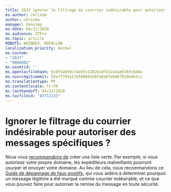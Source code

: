 ```yaml
---
title: 2637 ignorer le filtrage du courrier indésirable pour autoriser des messages spécifiques ?
ms.author: chrisda
author: chrisda
manager: dansimp
ms.date: 04/21/2020
ms.audience: ITPro
ms.topic: article
ROBOTS: NOINDEX, NOFOLLOW
localization_priority: Normal
ms.custom:
- "2637"
- "9000682"
ms.assetid: ''
ms.openlocfilehash: bc0f5a050c74eb551282b10f43a14ae6303cb48e
ms.sourcegitcommit: 55eff703a17e500681d8fa6a87eb067019ade3cc
ms.translationtype: MT
ms.contentlocale: fr-FR
ms.lasthandoff: 04/22/2020
ms.locfileid: "43712133"
---
```

# <a name="bypass-spam-filtering-to-allow-specific-messages"></a>Ignorer le filtrage du courrier indésirable pour autoriser des messages spécifiques ?

Nous vous [recommandons de](https://docs.microsoft.com/exchange/troubleshoot/antispam/cautions-against-bypassing-spam-filters) créer une liste verte. Par exemple, si vous autorisez votre propre domaine, les expéditeurs malveillants pourront usurper et envoyer votre domaine.  Au lieu de cela, nous recommandons ce [Guide de dépannage de faux positifs](https://docs.microsoft.com/office365/securitycompliance/prevent-email-from-being-marked-as-spam), qui vous aidera à déterminer pourquoi un message légitime a été marqué comme courrier indésirable, et ce que vous pouvez faire pour autoriser la remise du message en toute sécurité.
